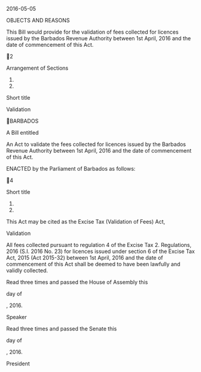 2016-05-05

OBJECTS AND REASONS

This Bill would provide for the validation of fees collected for licences issued
by  the  Barbados  Revenue  Authority  between  1st  April,  2016  and  the  date  of
commencement of this Act.

2

Arrangement of Sections

1.

2.

Short title

Validation

BARBADOS

A Bill entitled

An Act to validate the fees collected for licences issued by the Barbados
Revenue Authority between 1st April, 2016 and the date of commencement of
this Act.

ENACTED by the Parliament of Barbados as follows:

4

Short title

1.
2016.

This  Act  may  be  cited  as  the  Excise  Tax  (Validation  of  Fees)  Act,

Validation

All  fees  collected  pursuant  to  regulation  4  of  the  Excise  Tax
2.
Regulations, 2016 (S.I. 2016 No. 23) for licences issued under section 6 of the
Excise  Tax  Act,  2015  (Act  2015-32)  between  1st  April,  2016  and  the  date  of
commencement of this Act shall be deemed to have been lawfully and validly
collected.

Read three times and passed the House of Assembly this

day of

, 2016.

Speaker

Read three times and passed the Senate this

day of

, 2016.

President

